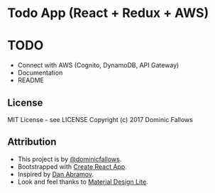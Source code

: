# Todo App (React + Redux + AWS)

# TODO
- Connect with AWS (Cognito, DynamoDB, API Gateway)
- Documentation
- README

## License
MIT License - see LICENSE
Copyright (c) 2017 Dominic Fallows

## Attribution
- This project is by [@dominicfallows](https://github.com/dominicfallows).
- Bootstrapped with [Create React App](https://github.com/facebookincubator/create-react-app).
- Inspired by [Dan Abramov](https://github.com/gaearon/todos).
- Look and feel thanks to [Material Design Lite](https://getmdl.io).